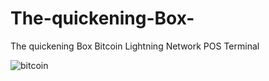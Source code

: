 # The-quickening-Box-
 The quickening Box Bitcoin Lightning Network POS Terminal
 
![bitcoin](https://github.com/cryptonobo/The-quickening-Box-/blob/master/pub_cloaksV2.jpg)
